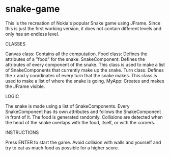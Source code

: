 # snake-game
This is the recreation of Nokia's popular Snake game using JFrame.
Since this is just the first working version, it does not contain different levels and only has an endless level. 

CLASSES 

Canvas class: Contains all the computation.
Food class: Defines the attributes of a "food" for the snake.
SnakeComponent: Defines the attributes of every component of the snake. This class is used to make a list of SnakeComponents that currently make up the snake.
Turn class: Defines the x and y coordinates of every turn that the snake makes. This class is used to make a list of where the snake is going.
MyApp: Creates and makes the JFrame visible. 

LOGIC 

The snake is made using a list of SnakeComponents. Every SnakeComponent has its own attributes and follows the SnakeComponent in front of it. 
The food is generated randomly. 
Collisions are detected when the head of the snake overlaps with the food, itself, or with the corners. 

INSTRUCTIONS

Press ENTER to start the game. 
Avoid collision with walls and yourself and try to eat as much food as possible for a higher score.  
